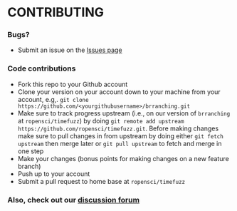 # CONTRIBUTING #

### Bugs?

* Submit an issue on the [Issues page](https://github.com/ropensci/timefuzz/issues)

### Code contributions

* Fork this repo to your Github account
* Clone your version on your account down to your machine from your account, e.g,. `git clone https://github.com/<yourgithubusername>/brranching.git`
* Make sure to track progress upstream (i.e., on our version of `brranching` at `ropensci/timefuzz`) by doing `git remote add upstream https://github.com/ropensci/timefuzz.git`. Before making changes make sure to pull changes in from upstream by doing either `git fetch upstream` then merge later or `git pull upstream` to fetch and merge in one step
* Make your changes (bonus points for making changes on a new feature branch)
* Push up to your account
* Submit a pull request to home base at `ropensci/timefuzz`

### Also, check out our [discussion forum](https://discuss.ropensci.org)
